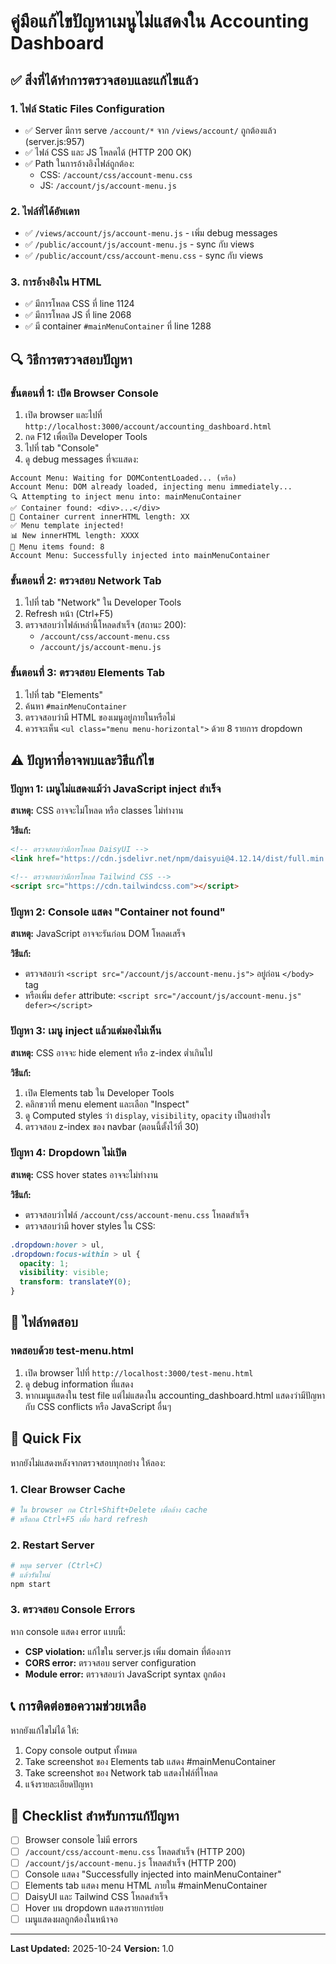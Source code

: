 # คู่มือแก้ไขปัญหาเมนูไม่แสดงใน Accounting Dashboard

## ✅ สิ่งที่ได้ทำการตรวจสอบและแก้ไขแล้ว

### 1. ไฟล์ Static Files Configuration
- ✅ Server มีการ serve `/account/*` จาก `/views/account/` ถูกต้องแล้ว (server.js:957)
- ✅ ไฟล์ CSS และ JS โหลดได้ (HTTP 200 OK)
- ✅ Path ในการอ้างอิงไฟล์ถูกต้อง:
  - CSS: `/account/css/account-menu.css`
  - JS: `/account/js/account-menu.js`

### 2. ไฟล์ที่ได้อัพเดท
- ✅ `/views/account/js/account-menu.js` - เพิ่ม debug messages
- ✅ `/public/account/js/account-menu.js` - sync กับ views
- ✅ `/public/account/css/account-menu.css` - sync กับ views

### 3. การอ้างอิงใน HTML
- ✅ มีการโหลด CSS ที่ line 1124
- ✅ มีการโหลด JS ที่ line 2068
- ✅ มี container `#mainMenuContainer` ที่ line 1288

## 🔍 วิธีการตรวจสอบปัญหา

### ขั้นตอนที่ 1: เปิด Browser Console
1. เปิด browser และไปที่ `http://localhost:3000/account/accounting_dashboard.html`
2. กด F12 เพื่อเปิด Developer Tools
3. ไปที่ tab "Console"
4. ดู debug messages ที่จะแสดง:

```
Account Menu: Waiting for DOMContentLoaded... (หรือ)
Account Menu: DOM already loaded, injecting menu immediately...
🔍 Attempting to inject menu into: mainMenuContainer
✅ Container found: <div>...</div>
📝 Container current innerHTML length: XX
✅ Menu template injected!
📊 New innerHTML length: XXXX
🎯 Menu items found: 8
Account Menu: Successfully injected into mainMenuContainer
```

### ขั้นตอนที่ 2: ตรวจสอบ Network Tab
1. ไปที่ tab "Network" ใน Developer Tools
2. Refresh หน้า (Ctrl+F5)
3. ตรวจสอบว่าไฟล์เหล่านี้โหลดสำเร็จ (สถานะ 200):
   - `/account/css/account-menu.css`
   - `/account/js/account-menu.js`

### ขั้นตอนที่ 3: ตรวจสอบ Elements Tab
1. ไปที่ tab "Elements"
2. ค้นหา `#mainMenuContainer`
3. ตรวจสอบว่ามี HTML ของเมนูอยู่ภายในหรือไม่
4. ควรจะเห็น `<ul class="menu menu-horizontal">` ด้วย 8 รายการ dropdown

## ⚠️ ปัญหาที่อาจพบและวิธีแก้ไข

### ปัญหา 1: เมนูไม่แสดงแม้ว่า JavaScript inject สำเร็จ
**สาเหตุ:** CSS อาจจะไม่โหลด หรือ classes ไม่ทำงาน

**วิธีแก้:**
```html
<!-- ตรวจสอบว่ามีการโหลด DaisyUI -->
<link href="https://cdn.jsdelivr.net/npm/daisyui@4.12.14/dist/full.min.css" rel="stylesheet" type="text/css" />

<!-- ตรวจสอบว่ามีการโหลด Tailwind CSS -->
<script src="https://cdn.tailwindcss.com"></script>
```

### ปัญหา 2: Console แสดง "Container not found"
**สาเหตุ:** JavaScript อาจจะรันก่อน DOM โหลดเสร็จ

**วิธีแก้:**
- ตรวจสอบว่า `<script src="/account/js/account-menu.js">` อยู่ก่อน `</body>` tag
- หรือเพิ่ม `defer` attribute: `<script src="/account/js/account-menu.js" defer></script>`

### ปัญหา 3: เมนู inject แล้วแต่มองไม่เห็น
**สาเหตุ:** CSS อาจจะ hide element หรือ z-index ต่ำเกินไป

**วิธีแก้:**
1. เปิด Elements tab ใน Developer Tools
2. คลิกขวาที่ menu element และเลือก "Inspect"
3. ดู Computed styles ว่า `display`, `visibility`, `opacity` เป็นอย่างไร
4. ตรวจสอบ z-index ของ navbar (ตอนนี้ตั้งไว้ที่ 30)

### ปัญหา 4: Dropdown ไม่เปิด
**สาเหตุ:** CSS hover states อาจจะไม่ทำงาน

**วิธีแก้:**
- ตรวจสอบว่าไฟล์ `/account/css/account-menu.css` โหลดสำเร็จ
- ตรวจสอบว่ามี hover styles ใน CSS:
```css
.dropdown:hover > ul,
.dropdown:focus-within > ul {
  opacity: 1;
  visibility: visible;
  transform: translateY(0);
}
```

## 🧪 ไฟล์ทดสอบ

### ทดสอบด้วย test-menu.html
1. เปิด browser ไปที่ `http://localhost:3000/test-menu.html`
2. ดู debug information ที่แสดง
3. หากเมนูแสดงใน test file แต่ไม่แสดงใน accounting_dashboard.html
   แสดงว่ามีปัญหากับ CSS conflicts หรือ JavaScript อื่นๆ

## 🔧 Quick Fix

หากยังไม่แสดงหลังจากตรวจสอบทุกอย่าง ให้ลอง:

### 1. Clear Browser Cache
```bash
# ใน browser กด Ctrl+Shift+Delete เพื่อล้าง cache
# หรือกด Ctrl+F5 เพื่อ hard refresh
```

### 2. Restart Server
```bash
# หยุด server (Ctrl+C)
# แล้วรันใหม่
npm start
```

### 3. ตรวจสอบ Console Errors
หาก console แสดง error แบบนี้:
- **CSP violation:** แก้ไขใน server.js เพิ่ม domain ที่ต้องการ
- **CORS error:** ตรวจสอบ server configuration
- **Module error:** ตรวจสอบว่า JavaScript syntax ถูกต้อง

## 📞 การติดต่อขอความช่วยเหลือ

หากยังแก้ไขไม่ได้ ให้:
1. Copy console output ทั้งหมด
2. Take screenshot ของ Elements tab แสดง #mainMenuContainer
3. Take screenshot ของ Network tab แสดงไฟล์ที่โหลด
4. แจ้งรายละเอียดปัญหา

## 📝 Checklist สำหรับการแก้ปัญหา

- [ ] Browser console ไม่มี errors
- [ ] `/account/css/account-menu.css` โหลดสำเร็จ (HTTP 200)
- [ ] `/account/js/account-menu.js` โหลดสำเร็จ (HTTP 200)
- [ ] Console แสดง "Successfully injected into mainMenuContainer"
- [ ] Elements tab แสดง menu HTML ภายใน #mainMenuContainer
- [ ] DaisyUI และ Tailwind CSS โหลดสำเร็จ
- [ ] Hover บน dropdown แสดงรายการย่อย
- [ ] เมนูแสดงผลถูกต้องในหน้าจอ

---

**Last Updated:** 2025-10-24
**Version:** 1.0

